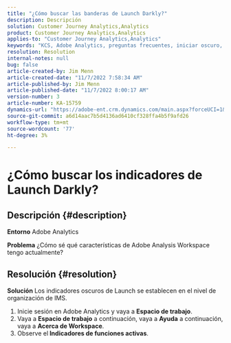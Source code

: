 ```yaml
---
title: "¿Cómo buscar las banderas de Launch Darkly?"
description: Descripción
solution: Customer Journey Analytics,Analytics
product: Customer Journey Analytics,Analytics
applies-to: "Customer Journey Analytics,Analytics"
keywords: "KCS, Adobe Analytics, preguntas frecuentes, iniciar oscuro, indicadores"
resolution: Resolution
internal-notes: null
bug: false
article-created-by: Jim Menn
article-created-date: "11/7/2022 7:58:34 AM"
article-published-by: Jim Menn
article-published-date: "11/7/2022 8:00:17 AM"
version-number: 3
article-number: KA-15759
dynamics-url: "https://adobe-ent.crm.dynamics.com/main.aspx?forceUCI=1&pagetype=entityrecord&etn=knowledgearticle&id=0b8172f4-715e-ed11-9561-6045bd0065f9"
source-git-commit: a6d14aac7b5d4136ad6410cf328ffa4b5f9afd26
workflow-type: tm+mt
source-wordcount: '77'
ht-degree: 3%

---
```


# ¿Cómo buscar los indicadores de Launch Darkly?

## Descripción {#description}


<b>Entorno</b>
Adobe Analytics

<b>Problema</b>
¿Cómo sé qué características de Adobe Analysis Workspace tengo actualmente?


## Resolución {#resolution}


<b>Solución</b>
Los indicadores oscuros de Launch se establecen en el nivel de organización de IMS.

1. Inicie sesión en Adobe Analytics y vaya a <b>Espacio de trabajo</b>.
2. Vaya a <b>Espacio de trabajo</b> a continuación, vaya a <b>Ayuda</b> a continuación, vaya a <b>Acerca de Workspace</b>.
3. Observe el<b> Indicadores de funciones activas</b>.


